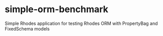 # simple-orm-benchmark
Simple Rhodes application for testing Rhodes ORM with PropertyBag and FixedSchema models
